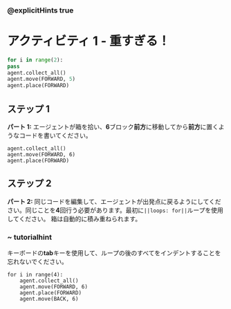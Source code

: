 ### @explicitHints true
# アクティビティ 1 - 重すぎる！

```python
for i in range(2):
pass
agent.collect_all()
agent.move(FORWARD, 5)
agent.place(FORWARD)
```

## ステップ 1
**パート 1:** エージェントが箱を拾い、**6**ブロック**前方**に移動してから**前方**に置くようなコードを書いてください。

```ghost
agent.collect_all()
agent.move(FORWARD, 6)
agent.place(FORWARD)
```

## ステップ 2
**パート 2:** 同じコードを編集して、エージェントが出発点に戻るようにしてください。同じことを**4**回行う必要があります。最初に`||loops: for||`ループを使用してください。
箱は自動的に積み重ねられます。
### ~ tutorialhint 
キーボードの**tab**キーを使用して、ループの後のすべてをインデントすることを忘れないでください。

```ghost
for i in range(4):
    agent.collect_all()
    agent.move(FORWARD, 6)
    agent.place(FORWARD)
    agent.move(BACK, 6)
```